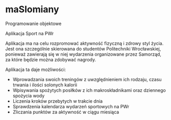 # maSlomiany
Programowanie objektowe

Aplikacja Sport na PWr

Aplikacja ma na celu rozpromować aktywność fizyczną i zdrowy styl życia. Jest ona szczególnie skierowana do studentów Politechniki Wrocławskiej, ponieważ zawierają się w niej wydarzenia organizowane przez Samorząd, za które będzie można zdobywać nagrody. 

Aplikacja ta daje możliwości:
- Wprowadzania swoich treningów z uwzględnieniem ich rodzaju, czasu trwania i ilości solonych kalorii 
- Wpisywania spożytych posiłków z ich makroskładnikami oraz dziennego spożycia wody 
- Liczenia kroków przebytych w trakcie dnia
- Sprawdzenia kalendarza wydarzeń sportowych na PWr
- Zliczania punktów za aktywność w ciągu miesiąca 

